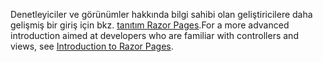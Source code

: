 <span data-ttu-id="5d954-101">Denetleyiciler ve görünümler hakkında bilgi sahibi olan geliştiricilere daha gelişmiş bir giriş için bkz. [tanıtım Razor Pages](xref:razor-pages/index).</span><span class="sxs-lookup"><span data-stu-id="5d954-101">For a more advanced introduction aimed at developers who are familiar with controllers and views, see [Introduction to Razor Pages](xref:razor-pages/index).</span></span>

